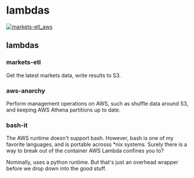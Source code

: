 # lambdas

[![markets-etl_aws](https://healthchecks.io/badge/80da65e9-ff8f-45f1-b75e-109790/yfJXsnyi/markets-etl_aws.svg)](https://healthchecks.io/badge/80da65e9-ff8f-45f1-b75e-109790/yfJXsnyi/markets-etl_aws.svg)

## lambdas

### markets-etl
Get the latest markets data, write results to S3.

### aws-anarchy
Perform management operations on AWS, such as shuffle data around S3, and keeping
AWS Athena partitions up to date.

### bash-it
The AWS runtime doesn't support bash. However, bash is one of my favorite languages,
and is portable acrosss \*nix systems. Surely there is a way to break out of the
container AWS Lambda confines you to?

Nominally, uses a python runtime. But that's just an overhead wrapper before we
drop down into the good stuff.
